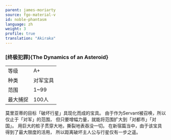 ```yaml
---
parent: james-moriarty
source: fgo-material-v
id: noble-phantasm
language: zh
weight: 3
profile: true
translation: "Akiraka"
---
```


### [终极犯罪]{The Dynamics of an Asteroid}

<table>
  <tr><td>等级</td><td>A+</td></tr>
  <tr><td>种类</td><td>对军宝具</td></tr>
  <tr><td>范围</td><td>1~99</td></tr>
  <tr><td>最大捕捉</td><td>100人</td></tr>
</table>

莫里亚蒂的目标「破坏行星」具现化而成的宝具。
由于作为Servant被召唤，所以仅止于「对军」的范围，
但只要增幅力量，就能将范围扩大到「对都市」「对国」。
用巨大的桩子贯穿大地，撕裂地表吞没一切。
在新宿篇当中，由于该宝具得到了最大限度的活用，
所以距离破坏主人公与行星仅有一步之遥。
